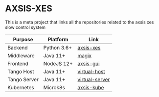 # AXSIS-XES

This is a meta project that links all the repositories related to the axsis xes slow control system

| Purpose | Platform | Link |
|---------|----|------|
| Backend | Python 3.6+ | [axsis-xes](https://github.com/waltz-controls/axsis-xes)     |
| Middleware | Java 11+ | [magix](https://github.com/waltz-controls/magix-war-plugin) |
| Frontend | NodeJS 12+ | [axsis-gui](https://github.com/waltz-controls/axsis-xes-gui) |
| Tango Host   | Java 11+ | [virtual-host](https://github.com/waltz-controls/axsis-virtual-tango-host) |
| Tango Server | Java 11+ | [virtual-server](https://github.com/waltz-controls/axsis-tango-server) |
| Kubernetes | Microk8s | [axsis-kube](https://github.com/waltz-controls/axsis-kube) |

